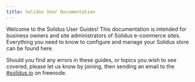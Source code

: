 ```yaml
---
title: Solidus User Documentation
---
```


Welcome to the Solidus User Guides! This documentation is intended for business owners and site administrators of Solidus e-commerce sites. Everything you need to know to configure and manage your Solidus store can be found here.

Should you find any errors in these guides, or topics you wish to see covered, please let us know by joining, then sending an email to the [#solidus.io](http://webchat.freenode.net/?channels=solidus.io) on freenode.
